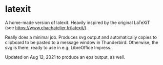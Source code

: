 # latexit

A home-made version of latexit. 
Heavily inspired by the original LaTeXiT (see https://www.chachatelier.fr/latexit/). 

Really does a minimal job.
Produces svg output and automatically copies to clipboard to be pasted to a message window in Thunderbird.
Otherwise, the svg is there, ready to use in e.g. LibreOffice Impress.

Updated on Aug 12, 2021 to produce an eps output, as well.
